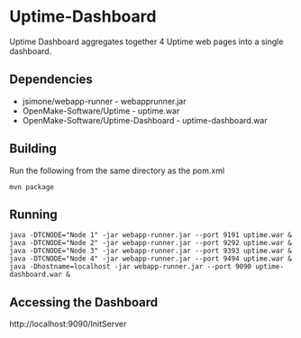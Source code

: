 # Uptime-Dashboard

Uptime Dashboard aggregates together 4 Uptime web pages into a single dashboard.

## Dependencies

* jsimone/webapp-runner - webapprunner.jar
* OpenMake-Software/Uptime - uptime.war
* OpenMake-Software/Uptime-Dashboard - uptime-dashboard.war

## Building

Run the following from the same directory as the pom.xml

```
mvn package 
```

## Running

```
java -DTCNODE="Node 1" -jar webapp-runner.jar --port 9191 uptime.war &
java -DTCNODE="Node 2" -jar webapp-runner.jar --port 9292 uptime.war &
java -DTCNODE="Node 3" -jar webapp-runner.jar --port 9393 uptime.war &
java -DTCNODE="Node 4" -jar webapp-runner.jar --port 9494 uptime.war &
java -Dhostname=localhost -jar webapp-runner.jar --port 9090 uptime-dashboard.war &
```

## Accessing the Dashboard

http://localhost:9090/InitServer

